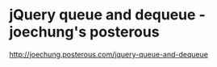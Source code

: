 <!--
id: 224387163
link: http://kevinisom.info/post/224387163/jquery-queue-and-dequeue-joechungs-posterous
slug: jquery-queue-and-dequeue-joechungs-posterous
date: Tue Oct 27 2009 14:32:09 GMT+1300 (NZDT)
raw: {"blog_name":"kevinisom","id":224387163,"post_url":"http://kevinisom.info/post/224387163/jquery-queue-and-dequeue-joechungs-posterous","slug":"jquery-queue-and-dequeue-joechungs-posterous","type":"link","date":"2009-10-27 01:32:09 GMT","timestamp":1256607129,"state":"published","format":"html","reblog_key":"8KLq5p2Q","tags":[],"short_url":"http://tmblr.co/Zw68YyDN_1R","highlighted":[],"feed_item":"http://joechung.posterous.com/jquery-queue-and-dequeue","from_feed_id":"650234","note_count":0,"title":"jQuery queue and dequeue - joechung's posterous","url":"http://joechung.posterous.com/jquery-queue-and-dequeue","description":""}
publish: 2009-10-027
tags: 
title: jQuery queue and dequeue - joechung's posterous
-->


jQuery queue and dequeue - joechung's posterous
===============================================

<http://joechung.posterous.com/jquery-queue-and-dequeue>

